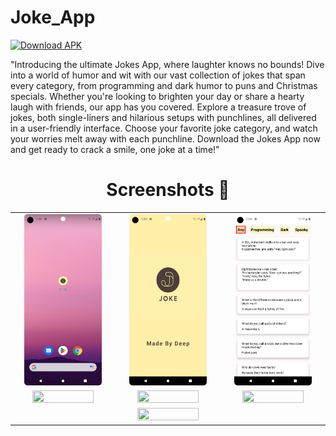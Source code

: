 # Joke_App
[![Download APK](https://img.shields.io/badge/Download-APK-blue)](https://github.com/deepbajud/Joke_App/blob/master/app/app-debug.apk)

"Introducing the ultimate Jokes App, where laughter knows no bounds! Dive into a world of humor and wit with our vast collection of jokes that span every category, from programming and dark humor to puns and Christmas specials. Whether you're looking to brighten your day or share a hearty laugh with friends, our app has you covered. Explore a treasure trove of jokes, both single-liners and hilarious setups with punchlines, all delivered in a user-friendly interface. Choose your favorite joke category, and watch your worries melt away with each punchline. Download the Jokes App now and get ready to crack a smile, one joke at a time!"


## <h1 align=center>Screenshots 📸</h1>


||||
|:----------------------------------------:|:-----------------------------------------:|:-----------------------------------------:|
| <img src= "1.png" width="80%" height="70%"> | <img src= "2.png" width="80%" height="70%"> | <img src= "3.png" width="80%" height="70%"> |
| <img src= "https://user-images.githubusercontent.com/85965606/221394572-797c28dd-c749-4b71-a4da-fdcc8f7a3b17.png" width="80%" height="70%"> | <img src= "https://user-images.githubusercontent.com/85965606/221394882-7a325925-24b9-48c6-bee3-52502ee16ace.png" width="80%" height="70%"> | <img src= "https://user-images.githubusercontent.com/85965606/221394574-77e22e12-e32c-44c3-baff-3a221b4ee08c.png" width="80%" height="70%"> |
|  | <img src= "https://user-images.githubusercontent.com/85965606/221394573-599491de-580d-4e0b-a43b-440cc1a6309b.png" width="80%" height="70%">  |



<!--## App-Preview
 <img 
  width="30%"
  src="1.png"/>
<img 
  width="30%"
  src="2.png"/>
<img 
  width="30%"
  src="3.png"/>

<img 
  width="30%"
  src="4.png"/>
  <img 
  width="30%"
  src="5.png"/>
<img 
  width="30%"
  src="6.png"/>
  <img 
  width="30%"
  src="7.png"/>
  <img 
  width="30%"
  src="8.png"/>
<img 
  width="30%"
  src="9.png"/>

![bloggif_64f1c75753a9f](https://github.com/deepbajud/Joke_App/assets/118447327/33c282f8-0340-41a1-913a-086246167d7d)



